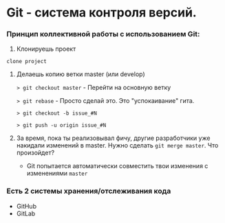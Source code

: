 # Git - система контроля версий.

### Принцип коллективной работы с использованием Git:

1. Клонируешь проект

`clone project`

1. Делаешь копию ветки master (или develop)

   `> git checkout master` - Перейти на основную ветку

   `> git rebase` - Просто сделай это. Это "успокаивание" гита.

   `> git checkout -b issue_#N`

   `> git push -u origin issue_#N`

2. За время, пока ты реализовывал фичу, другие разработчики уже накидали изменений в master. 
   Нужно сделать `git merge master`. Что произойдет?

   - Git попытается автоматически совместить твои изменения с изменениями `master` 

### Есть 2 системы хранения/отслеживания кода

- GitHub
- GitLab